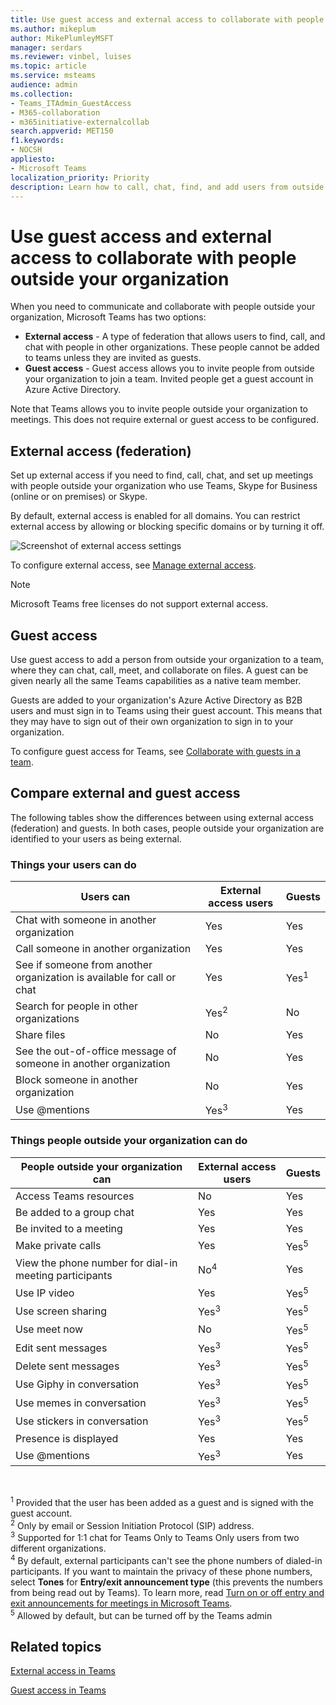 ```yaml
---
title: Use guest access and external access to collaborate with people outside your organization
ms.author: mikeplum
author: MikePlumleyMSFT
manager: serdars
ms.reviewer: vinbel, luises
ms.topic: article
ms.service: msteams
audience: admin
ms.collection: 
- Teams_ITAdmin_GuestAccess
- M365-collaboration
- m365initiative-externalcollab
search.appverid: MET150
f1.keywords:
- NOCSH
appliesto: 
- Microsoft Teams
localization_priority: Priority
description: Learn how to call, chat, find, and add users from outside the organization in Microsoft Teams using external access (federation) and guest access.
---
```


# Use guest access and external access to collaborate with people outside your organization

When you need to communicate and collaborate with people outside your organization, Microsoft Teams has two options:

- **External access** - A type of federation that allows users to find, call, and chat with people in other organizations. These people cannot be added to teams unless they are invited as guests.
- **Guest access** - Guest access allows you to invite people from outside your organization to join a team. Invited people get a guest account in Azure Active Directory.

Note that Teams allows you to invite people outside your organization to meetings. This does not require external or guest access to be configured.

## External access (federation)

Set up external access if you need to find, call, chat, and set up meetings with people outside your organization who use Teams, Skype for Business (online or on premises) or Skype. 

By default, external access is enabled for all domains. You can restrict external access by allowing or blocking specific domains or by turning it off.

![Screenshot of external access settings](media/external-access-federation-settings.png)

To configure external access, see [Manage external access](manage-external-access.md). 

>[!NOTE]
>Microsoft Teams free licenses do not support external access.

## Guest access

Use guest access to add a person from outside your organization to a team, where they can chat, call, meet, and collaborate on files. A guest can be given nearly all the same Teams capabilities as a native team member.

Guests are added to your organization's Azure Active Directory as B2B users and must sign in to Teams using their guest account. This means that they may have to sign out of their own organization to sign in to your organization.

To configure guest access for Teams, see [Collaborate with guests in a team](/microsoft-365/solutions/collaborate-as-team).

## Compare external and guest access

The following tables show the differences between using external access (federation) and guests. In both cases, people outside your organization are identified to your users as being external.

### Things your users can do

| Users can | External access users | Guests |
|---------|-----------------------|--------------------|
| Chat with someone in another organization | Yes | Yes |
| Call someone in another organization | Yes | Yes |
| See if someone from another organization is available for call or chat | Yes | Yes<sup>1</sup> |
| Search for people in other organizations | Yes<sup>2</sup> | No |
| Share files | No | Yes |
| See the out-of-office message of someone in another organization | No | Yes |
| Block someone in another organization  | No | Yes |
| Use @mentions | Yes<sup>3</sup> | Yes |

### Things people outside your organization can do

| People outside your organization can | External access users | Guests |
|---------|-----------------------|--------------------|
| Access Teams resources | No | Yes |
| Be added to a group chat | Yes | Yes |
| Be invited to a meeting | Yes | Yes |
| Make private calls | Yes | Yes<sup>5</sup> |
| View the phone number for dial-in meeting participants | No<sup>4</sup> | Yes |
| Use IP video | Yes | Yes<sup>5</sup> |
| Use screen sharing | Yes<sup>3</sup> | Yes<sup>5</sup> |
| Use meet now | No | Yes<sup>5</sup> |
| Edit sent messages | Yes<sup>3</sup> | Yes<sup>5</sup> |
| Delete sent messages | Yes<sup>3</sup> | Yes<sup>5</sup> |
| Use Giphy in conversation | Yes<sup>3</sup> | Yes<sup>5</sup> |
| Use memes in conversation | Yes<sup>3</sup> | Yes<sup>5</sup> |
| Use stickers in conversation | Yes<sup>3</sup> | Yes<sup>5</sup> |
| Presence is displayed | Yes | Yes |
| Use @mentions | Yes<sup>3</sup> | Yes |

<br>

<sup>1</sup> Provided that the user has been added as a guest and is signed with the guest account.<br>
<sup>2</sup> Only by email or Session Initiation Protocol (SIP) address.<br>
<sup>3</sup> Supported for 1:1 chat for Teams Only to Teams Only users from two different organizations. <br>
<sup>4</sup> By default, external participants can't see the phone numbers of dialed-in participants. If you want to maintain the privacy of these phone numbers, select **Tones** for **Entry/exit announcement type** (this prevents the numbers from being read out by Teams). To learn more, read [Turn on or off entry and exit announcements for meetings in Microsoft Teams](turn-on-or-off-entry-and-exit-announcements-for-meetings-in-teams.md). <br>
<sup>5</sup> Allowed by default, but can be turned off by the Teams admin

## Related topics

[External access in Teams](manage-external-access.md)

[Guest access in Teams](guest-access.md)
